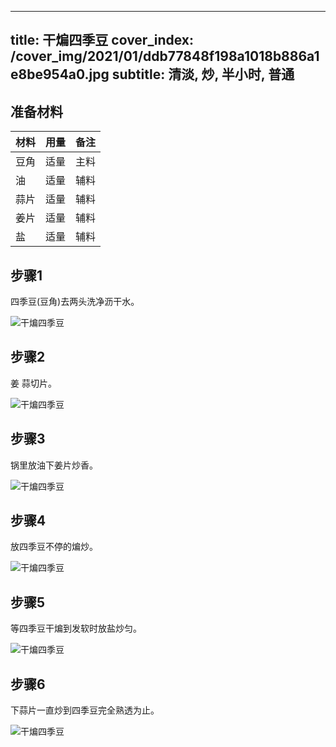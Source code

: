 
---
title: 干煸四季豆
cover_index: /cover_img/2021/01/ddb77848f198a1018b886a1e8be954a0.jpg
subtitle: 清淡, 炒, 半小时, 普通
---

## 准备材料

| 材料     | 用量 | 备注|
| ------- | ----- | --- |
| 豆角 | 适量| 主料 |
| 油 | 适量| 辅料 |
| 蒜片 | 适量| 辅料 |
| 姜片 | 适量| 辅料 |
| 盐 | 适量| 辅料 |

## 步骤1

四季豆(豆角)去两头洗净沥干水。

![干煸四季豆](https://i8.meishichina.com/attachment/recipe/201001/201001162145438.JPG?x-oss-process=style/p320) 

## 步骤2

姜 蒜切片。

![干煸四季豆](https://i8.meishichina.com/attachment/recipe/201001/201001162146510.JPG?x-oss-process=style/p320) 

## 步骤3

锅里放油下姜片炒香。

![干煸四季豆](https://i8.meishichina.com/attachment/recipe/201001/201001162147437.JPG?x-oss-process=style/p320) 

## 步骤4

放四季豆不停的煸炒。

![干煸四季豆](https://i8.meishichina.com/attachment/recipe/201001/201001162148097.JPG?x-oss-process=style/p320) 

## 步骤5

等四季豆干煸到发软时放盐炒匀。

![干煸四季豆](https://i8.meishichina.com/attachment/recipe/201001/201001162148281.JPG?x-oss-process=style/p320) 

## 步骤6

下蒜片一直炒到四季豆完全熟透为止。

![干煸四季豆](https://i8.meishichina.com/attachment/recipe/201001/201001162148454.JPG?x-oss-process=style/p320) 

